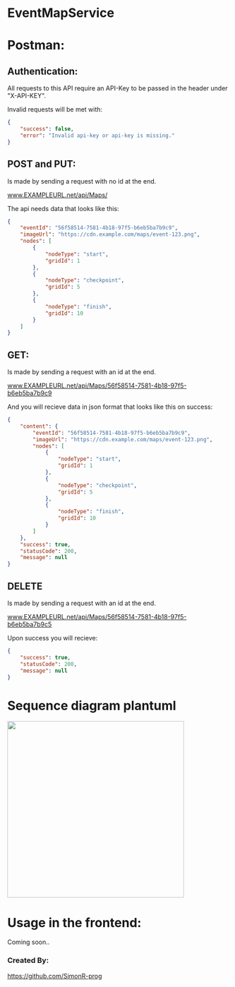 # EventMapService

# Postman:

## Authentication:

All requests to this API require an API-Key to be passed in the header under "X-API-KEY". 

Invalid requests will be met with:

```json
{
    "success": false,
    "error": "Invalid api-key or api-key is missing."
}
```

## POST and PUT: 

Is made by sending a request with no id at the end. 

www.EXAMPLEURL.net/api/Maps/

The api needs data that looks like this:

```json
{
    "eventId": "56f58514-7581-4b18-97f5-b6eb5ba7b9c9",
    "imageUrl": "https://cdn.example.com/maps/event-123.png",
    "nodes": [
        {
            "nodeType": "start",
            "gridId": 1
        },
        {
            "nodeType": "checkpoint",
            "gridId": 5
        },
        {
            "nodeType": "finish",
            "gridId": 10
        }
    ]
}
```

## GET:

Is made by sending a request with an id at the end. 

www.EXAMPLEURL.net/api/Maps/56f58514-7581-4b18-97f5-b6eb5ba7b9c9

And you will recieve data in json format that looks like this on success:

```json
{
    "content": {
        "eventId": "56f58514-7581-4b18-97f5-b6eb5ba7b9c9",
        "imageUrl": "https://cdn.example.com/maps/event-123.png",
        "nodes": [
            {
                "nodeType": "start",
                "gridId": 1
            },
            {
                "nodeType": "checkpoint",
                "gridId": 5
            },
            {
                "nodeType": "finish",
                "gridId": 10
            }
        ]
    },
    "success": true,
    "statusCode": 200,
    "message": null
}
```

## DELETE

Is made by sending a request with an id at the end. 

www.EXAMPLEURL.net/api/Maps/56f58514-7581-4b18-97f5-b6eb5ba7b9c5

Upon success you will recieve:

```json
{
    "success": true,
    "statusCode": 200,
    "message": null
}
```

# Sequence diagram plantuml

<img src="https://github.com/user-attachments/assets/ee0fd56a-978e-4088-b3f7-4a727a4bc291" width="400">

# Usage in the frontend:

Coming soon..

### Created By:

https://github.com/SimonR-prog
